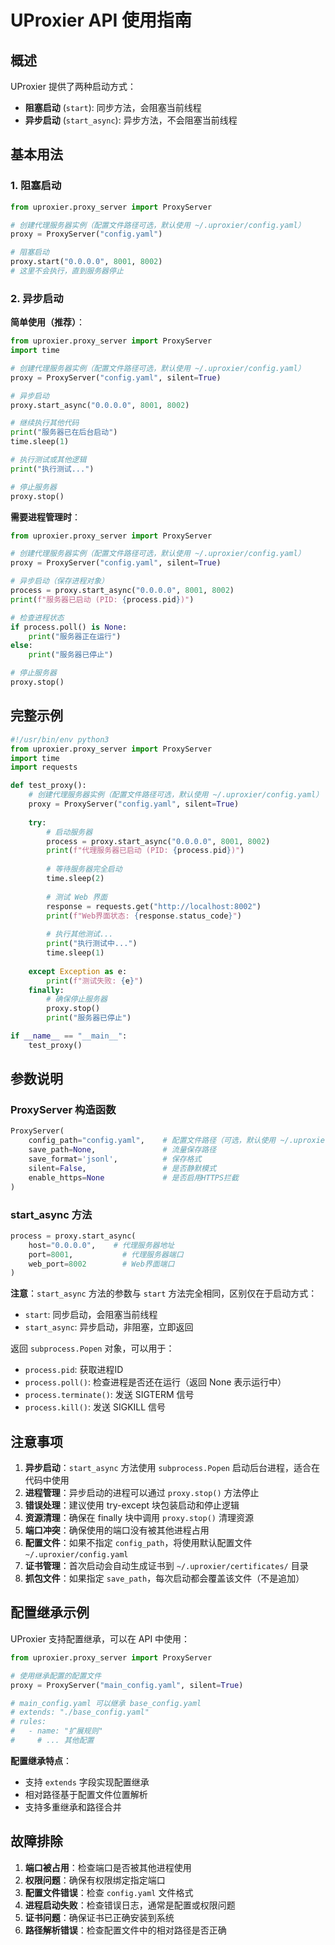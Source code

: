 # UProxier API 使用指南

## 概述

UProxier 提供了两种启动方式：
- **阻塞启动** (`start`): 同步方法，会阻塞当前线程
- **异步启动** (`start_async`): 异步方法，不会阻塞当前线程

## 基本用法

### 1. 阻塞启动

```python
from uproxier.proxy_server import ProxyServer

# 创建代理服务器实例（配置文件路径可选，默认使用 ~/.uproxier/config.yaml）
proxy = ProxyServer("config.yaml")

# 阻塞启动
proxy.start("0.0.0.0", 8001, 8002)
# 这里不会执行，直到服务器停止
```

### 2. 异步启动

**简单使用（推荐）**：
```python
from uproxier.proxy_server import ProxyServer
import time

# 创建代理服务器实例（配置文件路径可选，默认使用 ~/.uproxier/config.yaml）
proxy = ProxyServer("config.yaml", silent=True)

# 异步启动
proxy.start_async("0.0.0.0", 8001, 8002)

# 继续执行其他代码
print("服务器已在后台启动")
time.sleep(1)

# 执行测试或其他逻辑
print("执行测试...")

# 停止服务器
proxy.stop()
```

**需要进程管理时**：
```python
from uproxier.proxy_server import ProxyServer

# 创建代理服务器实例（配置文件路径可选，默认使用 ~/.uproxier/config.yaml）
proxy = ProxyServer("config.yaml", silent=True)

# 异步启动（保存进程对象）
process = proxy.start_async("0.0.0.0", 8001, 8002)
print(f"服务器已启动 (PID: {process.pid})")

# 检查进程状态
if process.poll() is None:
    print("服务器正在运行")
else:
    print("服务器已停止")

# 停止服务器
proxy.stop()
```

## 完整示例

```python
#!/usr/bin/env python3
from uproxier.proxy_server import ProxyServer
import time
import requests

def test_proxy():
    # 创建代理服务器实例（配置文件路径可选，默认使用 ~/.uproxier/config.yaml）
    proxy = ProxyServer("config.yaml", silent=True)
    
    try:
        # 启动服务器
        process = proxy.start_async("0.0.0.0", 8001, 8002)
        print(f"代理服务器已启动 (PID: {process.pid})")
        
        # 等待服务器完全启动
        time.sleep(2)
        
        # 测试 Web 界面
        response = requests.get("http://localhost:8002")
        print(f"Web界面状态: {response.status_code}")
        
        # 执行其他测试...
        print("执行测试中...")
        time.sleep(1)
        
    except Exception as e:
        print(f"测试失败: {e}")
    finally:
        # 确保停止服务器
        proxy.stop()
        print("服务器已停止")

if __name__ == "__main__":
    test_proxy()
```

## 参数说明

### ProxyServer 构造函数

```python
ProxyServer(
    config_path="config.yaml",    # 配置文件路径（可选，默认使用 ~/.uproxier/config.yaml）
    save_path=None,               # 流量保存路径
    save_format='jsonl',          # 保存格式
    silent=False,                 # 是否静默模式
    enable_https=None             # 是否启用HTTPS拦截
)
```

### start_async 方法

```python
process = proxy.start_async(
    host="0.0.0.0",    # 代理服务器地址
    port=8001,           # 代理服务器端口
    web_port=8002        # Web界面端口
)
```

**注意**：`start_async` 方法的参数与 `start` 方法完全相同，区别仅在于启动方式：
- `start`: 同步启动，会阻塞当前线程
- `start_async`: 异步启动，非阻塞，立即返回

返回 `subprocess.Popen` 对象，可以用于：
- `process.pid`: 获取进程ID
- `process.poll()`: 检查进程是否还在运行（返回 None 表示运行中）
- `process.terminate()`: 发送 SIGTERM 信号
- `process.kill()`: 发送 SIGKILL 信号

## 注意事项

1. **异步启动**：`start_async` 方法使用 `subprocess.Popen` 启动后台进程，适合在代码中使用
2. **进程管理**：异步启动的进程可以通过 `proxy.stop()` 方法停止
3. **错误处理**：建议使用 try-except 块包装启动和停止逻辑
4. **资源清理**：确保在 finally 块中调用 `proxy.stop()` 清理资源
5. **端口冲突**：确保使用的端口没有被其他进程占用
6. **配置文件**：如果不指定 `config_path`，将使用默认配置文件 `~/.uproxier/config.yaml`
7. **证书管理**：首次启动会自动生成证书到 `~/.uproxier/certificates/` 目录
8. **抓包文件**：如果指定 `save_path`，每次启动都会覆盖该文件（不是追加）


## 配置继承示例

UProxier 支持配置继承，可以在 API 中使用：

```python
from uproxier.proxy_server import ProxyServer

# 使用继承配置的配置文件
proxy = ProxyServer("main_config.yaml", silent=True)

# main_config.yaml 可以继承 base_config.yaml
# extends: "./base_config.yaml"
# rules:
#   - name: "扩展规则"
#     # ... 其他配置
```

**配置继承特点**：
- 支持 `extends` 字段实现配置继承
- 相对路径基于配置文件位置解析
- 支持多重继承和路径合并

## 故障排除

1. **端口被占用**：检查端口是否被其他进程使用
2. **权限问题**：确保有权限绑定指定端口
3. **配置文件错误**：检查 `config.yaml` 文件格式
4. **进程启动失败**：检查错误日志，通常是配置或权限问题
5. **证书问题**：确保证书已正确安装到系统
6. **路径解析错误**：检查配置文件中的相对路径是否正确

